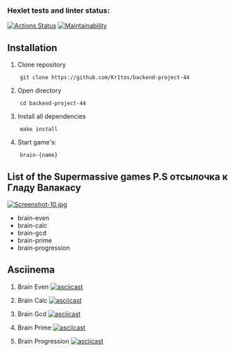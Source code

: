 ### Hexlet tests and linter status:
[![Actions Status](https://github.com/Kr1tos/backend-project-44/workflows/hexlet-check/badge.svg)](https://github.com/Kr1tos/backend-project-44/actions)
[![Maintainability](https://api.codeclimate.com/v1/badges/1ccb17ed8da5023984e3/maintainability)](https://codeclimate.com/github/Kr1tos/backend-project-44/maintainability)

## Installation

1. Clone repository
```
    git clone https://github.com/Kr1tos/backend-project-44
```
2. Open directory
```
    cd backend-project-44
```
3. Install all dependencies
```
    make install
```
4. Start game's:
```
    brain-{name}
```

## List of the Supermassive games P.S отсылочка к Гладу Валакасу
[![Screenshot-10.jpg](https://i.postimg.cc/KjyNSRR7/Screenshot-10.jpg)](https://postimg.cc/wy0JDx53)
* brain-even
* brain-calc
* brain-gcd
* brain-prime
* brain-progression

## Asciinema
1. Brain Even
[![asciicast](https://asciinema.org/a/19xNvzKEvrzVYDv2wdOQF0EgZ.svg)](https://asciinema.org/a/19xNvzKEvrzVYDv2wdOQF0EgZ)

2. Brain Calc
[![asciicast](https://asciinema.org/a/WxRMGUaW2k9NLs5qshWaSOBlh.svg)](https://asciinema.org/a/WxRMGUaW2k9NLs5qshWaSOBlh)

3. Brain Gcd
[![asciicast](https://asciinema.org/a/l6uZh73N3MIJSfao3p0ZyGP68.svg)](https://asciinema.org/a/l6uZh73N3MIJSfao3p0ZyGP68)

4. Brain Prime
[![asciicast](https://asciinema.org/a/3lgurpoZkakkcy6fALQNAM9mp.svg)](https://asciinema.org/a/3lgurpoZkakkcy6fALQNAM9mp)

5. Brain Progression
[![asciicast](https://asciinema.org/a/Ly7zyGLZEus5wS5DshqD099rI.svg)](https://asciinema.org/a/Ly7zyGLZEus5wS5DshqD099rI)